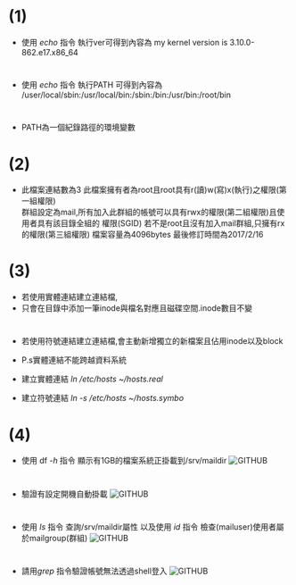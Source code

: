 # (1)

+ 使用 *echo* 指令 執行ver可得到內容為 my kernel version is 3.10.0-862.e17.x86_64
#
+ 使用 *echo* 指令 執行PATH 可得到內容為     /user/local/sbin:/usr/local/bin:/sbin:/bin:/usr/bin:/root/bin
#
+ PATH為一個紀錄路徑的環境變數

# (2)

+ 此檔案連結數為3
    此檔案擁有者為root且root具有r(讀)w(寫)x(執行)之權限(第一組權限)		
    群組設定為mail,所有加入此群組的帳號可以具有rwx的權限(第二組權限)且使用者具有該目錄全組的     權限(SGID)
    若不是root且沒有加入mail群組,只擁有rx的權限(第三組權限)
    檔案容量為4096bytes
    最後修訂時間為2017/2/16
    
# (3)

+ 若使用實體連結建立連結檔,
+ 只會在目錄中添加一筆inode與檔名對應且磁碟空間.inode數目不變
#
+ 若使用符號連結建立連結檔,會主動新增獨立的新檔案且佔用inode以及block
+ P.s實體連結不能跨越資料系統

+ 建立實體連結 *ln /etc/hosts ~/hosts.real*
+ 建立符號連結 *ln -s /etc/hosts ~/hosts.symbo*

# (4)
+ 使用 df *-h* 指令 顯示有1GB的檔案系統正掛載到/srv/maildir
![GITHUB](https://imgur.com/V0X7xhj.jpg "git圖示")
#
+ 驗證有設定開機自動掛載
![GITHUB](https://imgur.com/ST3KxWm.jpg "git圖示")
#
+ 使用 *ls* 指令 查詢/srv/maildir屬性 以及使用 *id* 指令 檢查(mailuser)使用者屬於mailgroup(群組)
![GITHUB](https://imgur.com/09nvM4E.jpg "git圖示")
#
+ 請用*grep* 指令驗證帳號無法透過shell登入
![GITHUB](https://imgur.com/RlAAwFm.jpg "git圖示")


